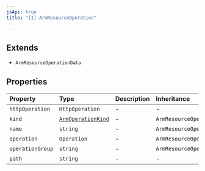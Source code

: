```yaml
---
jsApi: true
title: "[I] ArmResourceOperation"

---
```

## Extends

- `ArmResourceOperationData`

## Properties

| Property | Type | Description | Inheritance |
| :------ | :------ | :------ | :------ |
| `httpOperation` | `HttpOperation` | - | - |
| `kind` | [`ArmOperationKind`](../type-aliases/ArmOperationKind.md) | - | `ArmResourceOperationData.kind` |
| `name` | `string` | - | `ArmResourceOperationData.name` |
| `operation` | `Operation` | - | `ArmResourceOperationData.operation` |
| `operationGroup` | `string` | - | `ArmResourceOperationData.operationGroup` |
| `path` | `string` | - | - |
